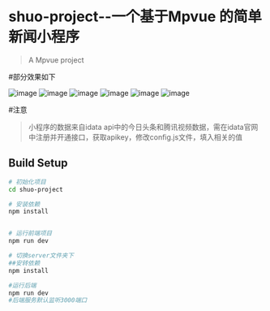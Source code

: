 # shuo-project--一个基于Mpvue 的简单新闻小程序

> A Mpvue project

#部分效果如下

![image](https://github.com/perdream/news-test/blob/master/static/images/login.png)
![image](https://github.com/perdream/news-test/blob/master/static/images/remen.png)
![image](https://github.com/perdream/news-test/blob/master/static/images/详情.png)
![image](https://github.com/perdream/news-test/blob/master/static/images/comment.png)
![image](https://github.com/perdream/news-test/blob/master/static/images/news.png)
![image](https://github.com/perdream/news-test/blob/master/static/images/collect2.png)



#注意
> 小程序的数据来自idata api中的今日头条和腾讯视频数据，需在idata官网中注册并开通接口，获取apikey，修改config.js文件，填入相关的值
## Build Setup

``` bash
# 初始化项目
cd shuo-project

# 安装依赖
npm install


# 运行前端项目
npm run dev

# 切换server文件夹下
##安转依赖
npm install

#运行后端
npm run dev
#后端服务默认监听3000端口



